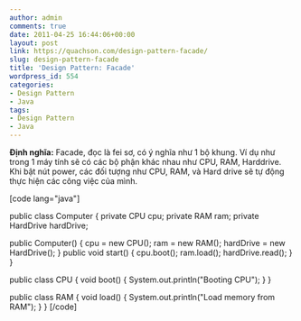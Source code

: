 ```yaml
---
author: admin
comments: true
date: 2011-04-25 16:44:06+00:00
layout: post
link: https://quachson.com/design-pattern-facade/
slug: design-pattern-facade
title: 'Design Pattern: Facade'
wordpress_id: 554
categories:
- Design Pattern
- Java
tags:
- Design Pattern
- Java
---
```


**Định nghĩa:** Facade, đọc là fei sơ, có ý nghĩa như 1 bộ khung. Ví dụ như trong 1 máy tính sẽ có các bộ phận khác nhau như CPU, RAM, Harddrive. Khi bật nút power, các đối tượng như CPU, RAM, và Hard drive sẽ tự động thực hiện các công việc của mình.

[code lang="java"]

public class Computer {
   private CPU cpu;
   private RAM ram;
   private HardDrive hardDrive;

   public Computer() {
      cpu = new CPU();
      ram = new RAM();
      hardDrive = new HardDrive();
   }
   public void start() {
      cpu.boot();
      ram.load();
      hardDrive.read();
   }
}

public class CPU {
   void boot() {
      System.out.println("Booting CPU");
   }
}

public class RAM {
   void load() {
      System.out.println("Load memory from RAM");
   }
}
[/code]
